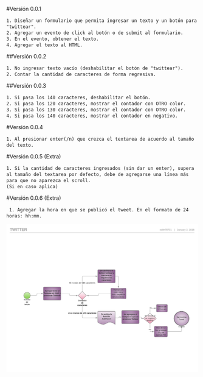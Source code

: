 #Versión 0.0.1

    1. Diseñar un formulario que permita ingresar un texto y un botón para "twittear".
    2. Agregar un evento de click al botón o de submit al formulario.
    3. En el evento, obtener el texto.
    4. Agregar el texto al HTML.

##Versión 0.0.2

    1. No ingresar texto vacío (deshabilitar el botón de "twittear").
    2. Contar la cantidad de caracteres de forma regresiva.

##Versión 0.0.3

    1. Si pasa los 140 caracteres, deshabilitar el botón.
    2. Si pasa los 120 caracteres, mostrar el contador con OTRO color.
    3. Si pasa los 130 caracteres, mostrar el contador con OTRO color.
    4. Si pasa los 140 caracteres, mostrar el contador en negativo.

#Versión 0.0.4

    1. Al presionar enter(/n) que crezca el textarea de acuerdo al tamaño del texto.
#Versión 0.0.5 (Extra)

    1. Si la cantidad de caracteres ingresados (sin dar un enter), supera al tamaño del textarea por defecto, debe de agregarse una línea más para que no aparezca el scroll.
    (Si en caso aplica)

#Versión 0.0.6 (Extra)

     1. Agregar la hora en que se publicó el tweet. En el formato de 24 horas: hh:mm.

![Diagrama de flujo](assets/Twitter.jpeg)